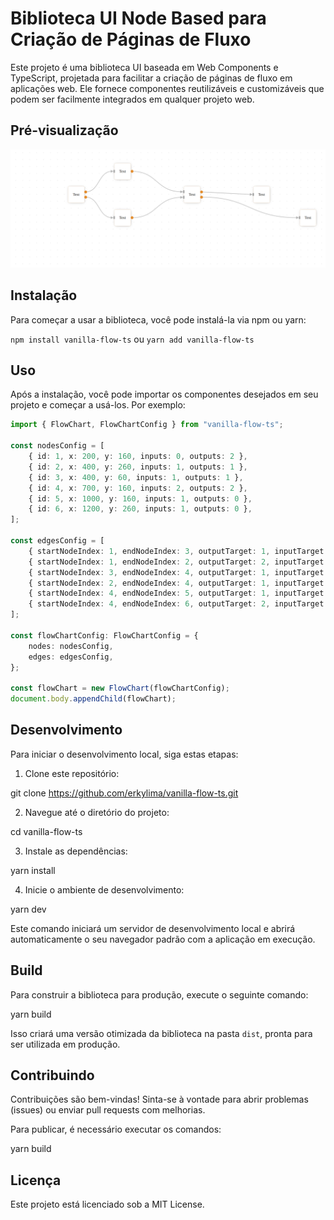 
# Biblioteca UI Node Based para Criação de Páginas de Fluxo

Este projeto é uma biblioteca UI baseada em Web Components e TypeScript, projetada para facilitar a criação de páginas de fluxo em aplicações web. Ele fornece componentes reutilizáveis e customizáveis que podem ser facilmente integrados em qualquer projeto web.

## Pré-visualização

![Preview 1](https://github.com/erkylima/vanilla-flow-ts/blob/main/images/preview1.png?raw=true)

## Instalação

Para começar a usar a biblioteca, você pode instalá-la via npm ou yarn:

`npm install vanilla-flow-ts` ou `yarn add vanilla-flow-ts`

## Uso

Após a instalação, você pode importar os componentes desejados em seu projeto e começar a usá-los. Por exemplo:
```typescript
import { FlowChart, FlowChartConfig } from "vanilla-flow-ts";

const nodesConfig = [
    { id: 1, x: 200, y: 160, inputs: 0, outputs: 2 },
    { id: 2, x: 400, y: 260, inputs: 1, outputs: 1 },
    { id: 3, x: 400, y: 60, inputs: 1, outputs: 1 },
    { id: 4, x: 700, y: 160, inputs: 2, outputs: 2 },
    { id: 5, x: 1000, y: 160, inputs: 1, outputs: 0 },
    { id: 6, x: 1200, y: 260, inputs: 1, outputs: 0 },
];

const edgesConfig = [
    { startNodeIndex: 1, endNodeIndex: 3, outputTarget: 1, inputTarget: 1 },
    { startNodeIndex: 1, endNodeIndex: 2, outputTarget: 2, inputTarget: 1 },
    { startNodeIndex: 3, endNodeIndex: 4, outputTarget: 1, inputTarget: 1 },
    { startNodeIndex: 2, endNodeIndex: 4, outputTarget: 1, inputTarget: 2 },
    { startNodeIndex: 4, endNodeIndex: 5, outputTarget: 1, inputTarget: 1 },
    { startNodeIndex: 4, endNodeIndex: 6, outputTarget: 2, inputTarget: 1 },
];

const flowChartConfig: FlowChartConfig = {
    nodes: nodesConfig,
    edges: edgesConfig,
};

const flowChart = new FlowChart(flowChartConfig);
document.body.appendChild(flowChart);
```

## Desenvolvimento

Para iniciar o desenvolvimento local, siga estas etapas:

1. Clone este repositório:

git clone https://github.com/erkylima/vanilla-flow-ts.git

2. Navegue até o diretório do projeto:

cd vanilla-flow-ts

3. Instale as dependências:

yarn install

4. Inicie o ambiente de desenvolvimento:

yarn dev

Este comando iniciará um servidor de desenvolvimento local e abrirá automaticamente o seu navegador padrão com a aplicação em execução.

## Build

Para construir a biblioteca para produção, execute o seguinte comando:

yarn build

Isso criará uma versão otimizada da biblioteca na pasta `dist`, pronta para ser utilizada em produção.

## Contribuindo

Contribuições são bem-vindas! Sinta-se à vontade para abrir problemas (issues) ou enviar pull requests com melhorias.

Para publicar, é necessário executar os comandos:

yarn build

## Licença

Este projeto está licenciado sob a MIT License.
